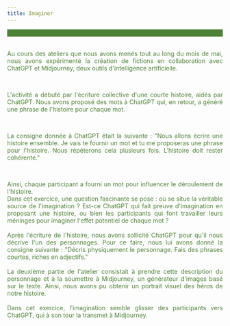 ```yaml
---
title: Imaginer
---
```

<div style="background-color:#4d8136"><br></div>
<br>
<font color="#4d8136"><p  style="text-align: justify">Au cours des ateliers que nous avons menés tout au long du mois de mai, nous avons expérimenté la création de fictions en collaboration avec ChatGPT et Midjourney, deux outils d'intelligence artificielle.</p>
<br>
<p  style="text-align: justify">L'activité a débuté par l'écriture collective d'une courte histoire, aidés par ChatGPT. Nous avons proposé des mots à ChatGPT qui, en retour, a généré une phrase de l'histoire pour chaque mot.</p>
<br>
<p  style="text-align: justify">La consigne donnée à ChatGPT était la suivante :
"Nous allons écrire une histoire ensemble. Je vais te fournir un mot et tu me proposeras une phrase pour l'histoire. Nous répéterons cela plusieurs fois. L'histoire doit rester cohérente."</p>
<br>
<p  style="text-align: justify">Ainsi, chaque participant a fourni un mot pour influencer le déroulement de l'histoire.
<br>
Dans cet exercice, une question fascinante se pose : où se situe la véritable source de l'imagination ? Est-ce ChatGPT qui fait preuve d'imagination en proposant une histoire, ou bien les participants qui font travailler leurs méninges pour imaginer l'effet potentiel de chaque mot ?
<br><br>
Après l'écriture de l'histoire, nous avons sollicité ChatGPT pour qu'il nous décrive l'un des personnages. Pour ce faire, nous lui avons donné la consigne suivante :
"Décris physiquement le personnage. Fais des phrases courtes, riches en adjectifs."
<br><br>
La deuxième partie de l'atelier consistait à prendre cette description du personnage et à la soumettre à Midjourney, un générateur d'images basé sur le texte. Ainsi, nous avons pu obtenir un portrait visuel des héros de notre histoire.
<br><br>
Dans cet exercice, l'imagination semble glisser des participants vers ChatGPT, qui à son tour la transmet à Midjourney.</p></font>
